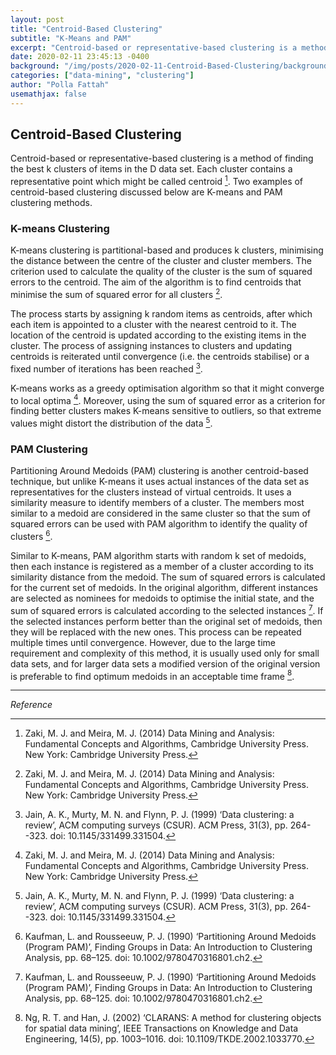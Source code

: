 ```yaml
---
layout: post
title: "Centroid-Based Clustering"
subtitle: "K-Means and PAM"
excerpt: "Centroid-based or representative-based clustering is a method of finding the best k clusters of items in the D data set."
date: 2020-02-11 23:45:13 -0400
background: "/img/posts/2020-02-11-Centroid-Based-Clustering/background.png"
categories: ["data-mining", "clustering"]
author: "Polla Fattah"
usemathjax: false
---
```



## Centroid-Based Clustering

Centroid-based or representative-based clustering is a method of finding the best k clusters of items in the D data set. Each cluster contains a representative point which might be called centroid [^1]. Two examples of centroid-based clustering discussed below are K-means and PAM clustering methods.

### K-means Clustering

K-means clustering is partitional-based and produces k clusters, minimising the distance between the centre of the cluster and cluster members. The criterion used to calculate the quality of the cluster is the sum of squared errors to the centroid. The aim of the algorithm is to find centroids that minimise the sum of squared error for all clusters [^1].

The process starts by assigning k random items as centroids, after which each item is appointed to a cluster with the nearest centroid to it. The location of the centroid is updated according to the existing items in the cluster. The process of assigning instances to clusters and updating centroids is reiterated until convergence (i.e. the centroids stabilise) or a fixed number of iterations has been reached [^2].

K-means works as a greedy optimisation algorithm so that it might converge to local optima [^1]. Moreover, using the sum of squared error as a criterion for finding better clusters makes K-means sensitive to outliers, so that extreme values might distort the distribution of the data [^2].

### PAM Clustering

Partitioning Around Medoids (PAM) clustering is another centroid-based technique, but unlike K-means it uses actual instances of the data set as representatives for the clusters instead of virtual centroids. It uses a similarity measure to identify members of a cluster. The members most similar to a medoid are considered in the same cluster so that the sum of squared errors can be used with PAM algorithm to identify the quality of clusters [^3].

Similar to K-means, PAM algorithm starts with random k set of medoids, then each instance is registered as a member of a cluster according to its similarity distance from the medoid. The sum of squared errors is calculated for the current set of medoids. In the original algorithm, different instances are selected as nominees for medoids to optimise the initial state, and the sum of squared errors is calculated according to the selected instances [^3]. If the selected instances perform better than the original set of medoids, then they will be replaced with the new ones. This process can be repeated multiple times until convergence. However, due to the large time requirement and complexity of this method, it is usually used only for small data sets, and for larger data sets a modified version of the original version is preferable to find optimum medoids in an acceptable time frame [^4].

---

_Reference_


[^1]: Zaki, M. J. and Meira, M. J. (2014) Data Mining and Analysis: Fundamental Concepts and Algorithms, Cambridge University Press. New York: Cambridge University Press.
[^2]: Jain, A. K., Murty, M. N. and Flynn, P. J. (1999) ‘Data clustering: a review’, ACM computing surveys (CSUR). ACM Press, 31(3), pp. 264--323. doi: 10.1145/331499.331504.
[^3]: Kaufman, L. and Rousseeuw, P. J. (1990) ‘Partitioning Around Medoids (Program PAM)’, Finding Groups in Data: An Introduction to Clustering Analysis, pp. 68–125. doi: 10.1002/9780470316801.ch2.
[^4]: Ng, R. T. and Han, J. (2002) ‘CLARANS: A method for clustering objects for spatial data mining’, IEEE Transactions on Knowledge and Data Engineering, 14(5), pp. 1003–1016. doi: 10.1109/TKDE.2002.1033770.